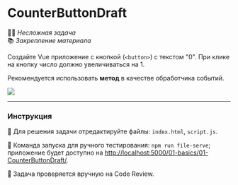 # CounterButtonDraft

👶🏻 _Несложная задача_<br />
📚 _Закрепление материала_

<!--start_statement-->
Создайте Vue приложение с кнопкой (`<button>`) с текстом "0". При клике на кнопку число должно увеличиваться на 1.

Рекомендуется использовать **метод** в качестве обработчика событий.

<img src="https://i.imgur.com/u9YL4K8.gif">
<!--end_statement-->

---

### Инструкция

📝 Для решения задачи отредактируйте файлы: `index.html`, `script.js`.

🚀 Команда запуска для ручного тестирования: `npm run file-serve`;<br>
приложение будет доступно на [http://localhost:5000/01-basics/01-CounterButtonDraft/](http://localhost:5000/01-basics/01-CounterButtonDraft/).

💬 Задача проверяется вручную на Code Review.
